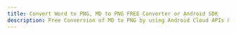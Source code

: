 ---title: Convert Word to PNG, MD to PNG FREE Converter or Android SDKdescription: Free Conversion of MD to PNG by using Android Cloud APIs & SDKs. Also Create, Edit & Render Microsoft Word & OpenOffice documents in the Cloud.---